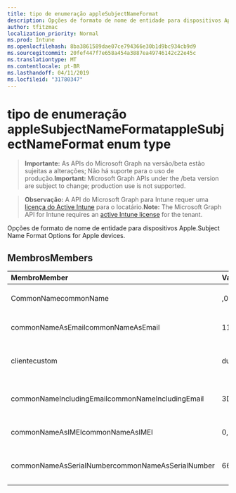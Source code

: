```yaml
---
title: tipo de enumeração appleSubjectNameFormat
description: Opções de formato de nome de entidade para dispositivos Apple.
author: tfitzmac
localization_priority: Normal
ms.prod: Intune
ms.openlocfilehash: 8ba3861589dae07ce794366e30b1d9bc934cb9d9
ms.sourcegitcommit: 20fef447f7e658a454a3887ea49746142c22e45c
ms.translationtype: MT
ms.contentlocale: pt-BR
ms.lasthandoff: 04/11/2019
ms.locfileid: "31780347"
---
```

# <a name="applesubjectnameformat-enum-type"></a><span data-ttu-id="c69ce-103">tipo de enumeração appleSubjectNameFormat</span><span class="sxs-lookup"><span data-stu-id="c69ce-103">appleSubjectNameFormat enum type</span></span>

> <span data-ttu-id="c69ce-104">**Importante:** As APIs do Microsoft Graph na versão/beta estão sujeitas a alterações; Não há suporte para o uso de produção.</span><span class="sxs-lookup"><span data-stu-id="c69ce-104">**Important:** Microsoft Graph APIs under the /beta version are subject to change; production use is not supported.</span></span>

> <span data-ttu-id="c69ce-105">**Observação:** A API do Microsoft Graph para Intune requer uma [licença do Active Intune](https://go.microsoft.com/fwlink/?linkid=839381) para o locatário.</span><span class="sxs-lookup"><span data-stu-id="c69ce-105">**Note:** The Microsoft Graph API for Intune requires an [active Intune license](https://go.microsoft.com/fwlink/?linkid=839381) for the tenant.</span></span>

<span data-ttu-id="c69ce-106">Opções de formato de nome de entidade para dispositivos Apple.</span><span class="sxs-lookup"><span data-stu-id="c69ce-106">Subject Name Format Options for Apple devices.</span></span>

## <a name="members"></a><span data-ttu-id="c69ce-107">Membros</span><span class="sxs-lookup"><span data-stu-id="c69ce-107">Members</span></span>
|<span data-ttu-id="c69ce-108">Membro</span><span class="sxs-lookup"><span data-stu-id="c69ce-108">Member</span></span>|<span data-ttu-id="c69ce-109">Valor</span><span class="sxs-lookup"><span data-stu-id="c69ce-109">Value</span></span>|<span data-ttu-id="c69ce-110">Descrição</span><span class="sxs-lookup"><span data-stu-id="c69ce-110">Description</span></span>|
|:---|:---|:---|
|<span data-ttu-id="c69ce-111">CommonName</span><span class="sxs-lookup"><span data-stu-id="c69ce-111">commonName</span></span>|<span data-ttu-id="c69ce-112">,0</span><span class="sxs-lookup"><span data-stu-id="c69ce-112">0</span></span>|<span data-ttu-id="c69ce-113">Nome comum.</span><span class="sxs-lookup"><span data-stu-id="c69ce-113">Common name.</span></span>|
|<span data-ttu-id="c69ce-114">commonNameAsEmail</span><span class="sxs-lookup"><span data-stu-id="c69ce-114">commonNameAsEmail</span></span>|<span data-ttu-id="c69ce-115">1</span><span class="sxs-lookup"><span data-stu-id="c69ce-115">1</span></span>|<span data-ttu-id="c69ce-116">Nome comum como email.</span><span class="sxs-lookup"><span data-stu-id="c69ce-116">Common name as email.</span></span>|
|<span data-ttu-id="c69ce-117">cliente</span><span class="sxs-lookup"><span data-stu-id="c69ce-117">custom</span></span>|<span data-ttu-id="c69ce-118">duas</span><span class="sxs-lookup"><span data-stu-id="c69ce-118">2</span></span>|<span data-ttu-id="c69ce-119">Formato de nome de entidade personalizado.</span><span class="sxs-lookup"><span data-stu-id="c69ce-119">Custom subject name format.</span></span>|
|<span data-ttu-id="c69ce-120">commonNameIncludingEmail</span><span class="sxs-lookup"><span data-stu-id="c69ce-120">commonNameIncludingEmail</span></span>|<span data-ttu-id="c69ce-121">3D</span><span class="sxs-lookup"><span data-stu-id="c69ce-121">3</span></span>|<span data-ttu-id="c69ce-122">Nome comum incluindo email.</span><span class="sxs-lookup"><span data-stu-id="c69ce-122">Common Name Including Email.</span></span>|
|<span data-ttu-id="c69ce-123">commonNameAsIMEI</span><span class="sxs-lookup"><span data-stu-id="c69ce-123">commonNameAsIMEI</span></span>|<span data-ttu-id="c69ce-124">0,5</span><span class="sxs-lookup"><span data-stu-id="c69ce-124">5</span></span>|<span data-ttu-id="c69ce-125">Nome comum como IMEI.</span><span class="sxs-lookup"><span data-stu-id="c69ce-125">Common Name As IMEI.</span></span>|
|<span data-ttu-id="c69ce-126">commonNameAsSerialNumber</span><span class="sxs-lookup"><span data-stu-id="c69ce-126">commonNameAsSerialNumber</span></span>|<span data-ttu-id="c69ce-127">6</span><span class="sxs-lookup"><span data-stu-id="c69ce-127">6</span></span>|<span data-ttu-id="c69ce-128">Nome comum como número de série.</span><span class="sxs-lookup"><span data-stu-id="c69ce-128">Common Name As Serial Number.</span></span>|





